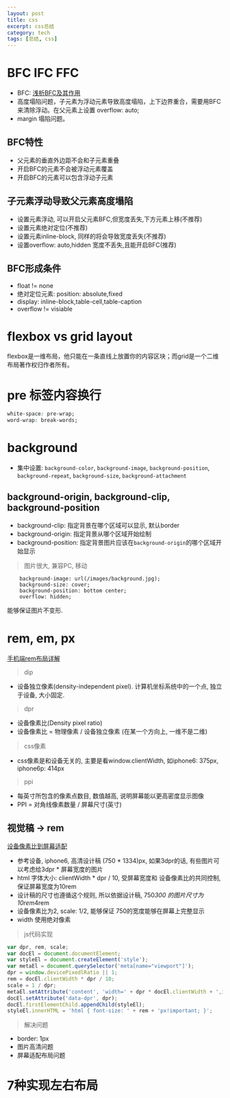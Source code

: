 ```yaml
---
layout: post
title: css
excerpt: css总结
category: tech
tags: [总结, css]
---
```


# BFC IFC FFC
- BFC: [浅析BFC及其作用](http://blog.csdn.net/riddle1981/article/details/52126522)
- 高度塌陷问题，子元素为浮动元素导致高度塌陷，上下边界重合，需要用BFC来清除浮动。在父元素上设置 overflow: auto;
- margin 塌陷问题。

## BFC特性
- 父元素的垂直外边距不会和子元素重叠
- 开启BFC的元素不会被浮动元素覆盖
- 开启BFC的元素可以包含浮动子元素

## 子元素浮动导致父元素高度塌陷
- 设置元素浮动, 可以开启父元素BFC,但宽度丢失,下方元素上移(不推荐)
- 设置元素绝对定位(不推荐)
- 设置元素inline-block, 同样的将会导致宽度丢失(不推荐)
- 设置overflow: auto,hidden 宽度不丢失,且能开启BFC(推荐)

## BFC形成条件
- float != none
- 绝对定位元素: position: absolute,fixed
- display: inline-block,table-cell,table-caption
- overflow != visiable

# flexbox vs grid layout
flexbox是一维布局，他只能在一条直线上放置你的内容区块；而grid是一个二维布局著作权归作者所有。

# pre 标签内容换行
```css
white-space: pre-wrap;
word-wrap: break-words;
```


# background
- 集中设置: `background-color`, `background-image`, `background-position`, `background-repeat`,
`background-size`, `background-attachment`

## background-origin, background-clip, background-position
- background-clip: 指定背景在哪个区域可以显示, 默认border
- background-origin: 指定背景从哪个区域开始绘制
- background-position: 指定背景图片应该在`background-origin`的哪个区域开始显示

> 图片很大, 兼容PC, 移动
```
    background-image: url(/images/background.jpg);
    background-size: cover;
    background-position: bottom center;
    overflow: hidden;
```
能够保证图片不变形.

# rem, em, px
[手机端rem布局详解](https://www.cnblogs.com/well-nice/p/5509589.html)

> dip
- 设备独立像素(density-independent pixel). 计算机坐标系统中的一个点, 独立于设备, 大小固定.

> dpr
- 设备像素比(Density pixel ratio)
- 设备像素比 = 物理像素 / 设备独立像素 (在某一个方向上, 一维不是二维)

> css像素
- css像素是和设备无关的, 主要是看window.clientWidth, 如iphone6: 375px, iphone6p: 414px

> ppi
- 每英寸所包含的像素点数目, 数值越高, 说明屏幕能以更高密度显示图像
- PPI = 对角线像素数量 / 屏幕尺寸(英寸)

## 视觉稿 -> rem
[设备像素比到屏幕适配](https://www.cnblogs.com/jingwhale/p/5741567.html)
- 参考设备, iphone6, 高清设计稿 (750 * 1334)px, 如果3dpr的话, 有些图片可以考虑给3dpr * 屏幕宽度的图片
- html 字体大小: clientWidth * dpr / 10, 受屏幕宽度和 设备像素比的共同控制, 保证屏幕宽度为10rem
- 设计稿的尺寸也遵循这个规则, 所以依据设计稿, 750*300 的图片尺寸为 10rem*4rem
- 设备像素比为2, scale: 1/2, 能够保证 750的宽度能够在屏幕上完整显示
- width 使用绝对像素

> js代码实现
```javascript
var dpr, rem, scale;
var docEl = document.documentElement;
var styleEl = document.createElement('style');
var metaEl = document.querySelector('meta[name="viewport"]');
dpr = window.devicePixedlRatio || 1;
rem = docEl.clientWidth * dpr / 10;
scale = 1 / dpr;
metaEl.setAttribute('content', 'width=' + dpr * docEl.clientWidth + ',initial-scale=' + scale + ',maxinum-scale=' + scale + ',mininum-scale=' + scale + ',user-scalable=no');
docEl.setAttribute('data-dpr', dpr);
docEl.firstElementChild.appendChild(styleEl);
styleEl.innerHTML = 'html { font-size: ' + rem + 'px!important; }';
```

> 解决问题
- border: 1px
- 图片高清问题
- 屏幕适配布局问题

# 7种实现左右布局

